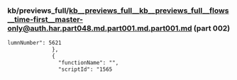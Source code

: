 ### kb/previews_full/kb__previews_full__kb__previews_full__flows__time-first__master-only@auth.har.part048.md.part001.md.part001.md (part 002)

```md
lumnNumber": 5621
              },
              {
                "functionName": "",
                "scriptId": "1565
```

```
